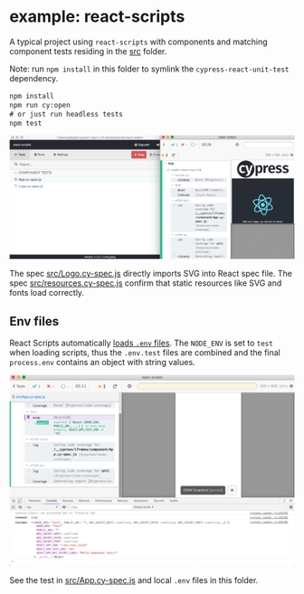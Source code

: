 # example: react-scripts

A typical project using `react-scripts` with components and matching component tests residing in the [src](src) folder.

Note: run `npm install` in this folder to symlink the `cypress-react-unit-test` dependency.

```shell
npm install
npm run cy:open
# or just run headless tests
npm test
```

![App test](images/app-test.png)

The spec [src/Logo.cy-spec.js](src/Logo.cy-spec.js) directly imports SVG into React spec file. The spec [src/resources.cy-spec.js](src/resources.cy-spec.js) confirm that static resources like SVG and fonts load correctly.

## Env files

React Scripts automatically [loads `.env` files](https://create-react-app.dev/docs/adding-custom-environment-variables/). The `NODE_ENV` is set to `test` when loading scripts, thus the `.env.test` files are combined and the final `process.env` contains an object with string values.

![Env test](images/env-test.png)

See the test in [src/App.cy-spec.js](src/App.cy-spec.js) and local `.env` files in this folder.
